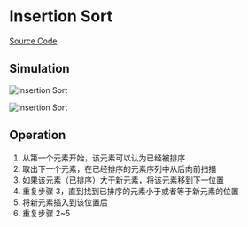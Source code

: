# Insertion Sort

[Source Code](./index.js)

## Simulation

![Insertion Sort](https://upload.wikimedia.org/wikipedia/commons/0/0f/Insertion-sort-example-300px.gif)

![Insertion Sort](https://upload.wikimedia.org/wikipedia/commons/2/25/Insertion_sort_animation.gif)

## Operation

1. 从第一个元素开始，该元素可以认为已经被排序
2. 取出下一个元素，在已经排序的元素序列中从后向前扫描
3. 如果该元素（已排序）大于新元素，将该元素移到下一位置
4. 重复步骤 3，直到找到已排序的元素小于或者等于新元素的位置
5. 将新元素插入到该位置后
6. 重复步骤 2~5
